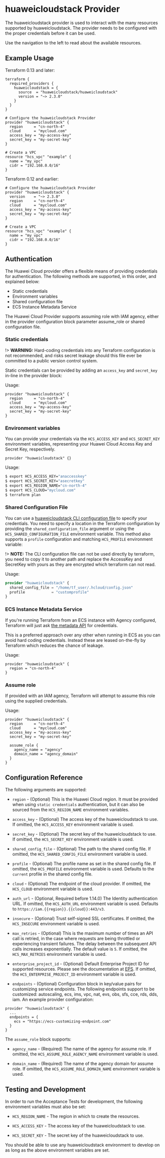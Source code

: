 # huaweicloudstack Provider

The huaweicloudstack provider is used to interact with the many resources supported by huaweicloudstack. The provider needs to be
configured with the proper credentials before it can be used.

Use the navigation to the left to read about the available resources.

## Example Usage

Terraform 0.13 and later:

```hcl
terraform {
  required_providers {
    huaweicloudstack = {
      source  = "huaweicloudstack/huaweicloudstack"
      version = "~> 2.3.0"
    }
  }
}

# Configure the huaweicloudstack Provider
provider "huaweicloudstack" {
  region     = "cn-north-4"
  cloud      = "mycloud.com"
  access_key = "my-access-key"
  secret_key = "my-secret-key"
}

# Create a VPC
resource "hcs_vpc" "example" {
  name = "my_vpc"
  cidr = "192.168.0.0/16"
}
```

Terraform 0.12 and earlier:

```hcl
# Configure the huaweicloudstack Provider
provider "huaweicloudstack" {
  version    = "~> 2.3.0"
  region     = "cn-north-4"
  cloud      = "mycloud.com"
  access_key = "my-access-key"
  secret_key = "my-secret-key"
}

# Create a VPC
resource "hcs_vpc" "example" {
  name = "my_vpc"
  cidr = "192.168.0.0/16"
}
```

## Authentication

The Huawei Cloud provider offers a flexible means of providing credentials for authentication. The following methods are
supported, in this order, and explained below:

* Static credentials
* Environment variables
* Shared configuration file
* ECS Instance Metadata Service

The Huawei Cloud Provider supports assuming role with IAM agency, either in the provider configuration
block parameter assume_role or shared configuration file.

### Static credentials

!> **WARNING:** Hard-coding credentials into any Terraform configuration is not recommended, and risks secret leakage
should this file ever be committed to a public version control system.

Static credentials can be provided by adding an `access_key` and `secret_key`
in-line in the provider block:

Usage:

```hcl
provider "huaweicloudstack" {
  region     = "cn-north-4"
  cloud      = "mycloud.com"
  access_key = "my-access-key"
  secret_key = "my-secret-key"
}
```

### Environment variables

You can provide your credentials via the `HCS_ACCESS_KEY` and
`HCS_SECRET_KEY` environment variables, representing your Huawei Cloud Access Key and Secret Key, respectively.

```hcl
provider "huaweicloudstack" {}
```

Usage:

```sh
$ export HCS_ACCESS_KEY="anaccesskey"
$ export HCS_SECRET_KEY="asecretkey"
$ export HCS_REGION_NAME="cn-north-4"
$ export HCS_CLOUD="mycloud.com"
$ terraform plan
```

### Shared Configuration File

You can use a
[huaweicloudstack CLI configuration file](https://support.huaweicloudstack.com/intl/en-us/usermanual-hcli/hcli_03_002.html)
to specify your credentials. You need to specify a location in the Terraform configuration by providing the
`shared_configuration_file` argument or using the `HCS_SHARED_CONFIGURATION_FILE` environment variable.
This method also supports a `profile` configuration and matching `HCS_PROFILE` environment variable:

!> **NOTE:** The CLI configuration file can not be used directly by terraform, you need to copy it to another
path and replace the AccessKey and SecretKey with yours as they are encrypted which terraform can not read.

Usage:

```terraform
provider "huaweicloudstack" {
  shared_config_file = "/home/tf_user/.hcloud/config.json"
  profile            = "customprofile"
}
```

### ECS Instance Metadata Service

If you're running Terraform from an ECS instance with Agency configured, Terraform will just ask
[the metadata API](https://support.huaweicloudstack.com/intl/en-us/usermanual-ecs/ecs_03_0166.html)
for credentials.

This is a preferred approach over any other when running in ECS as you can avoid
hard coding credentials. Instead these are leased on-the-fly by Terraform
which reduces the chance of leakage.

Usage:

```hcl
provider "huaweicloudstack" {
  region = "cn-north-4"
}
```

### Assume role

If provided with an IAM agency, Terraform will attempt to assume this role using the supplied credentials.

Usage:

```hcl
provider "huaweicloudstack" {
  region     = "cn-north-4"
  cloud      = "mycloud.com"
  access_key = "my-access-key"
  secret_key = "my-secret-key"

  assume_role {
    agency_name = "agency"
    domain_name = "agency_domain"
  }
}
```

## Configuration Reference

The following arguments are supported:

* `region` - (Optional) This is the Huawei Cloud region. It must be provided when using `static credentials`
  authentication, but it can also be sourced from the `HCS_REGION_NAME` environment variables.

* `access_key` - (Optional) The access key of the huaweicloudstack to use. If omitted, the `HCS_ACCESS_KEY` environment
  variable is used.

* `secret_key` - (Optional) The secret key of the huaweicloudstack to use. If omitted, the `HCS_SECRET_KEY` environment
  variable is used.

* `shared_config_file` - (Optional) The path to the shared config file. If omitted, the `HCS_SHARED_CONFIG_FILE` environment
  variable is used.

* `profile` - (Optional) The profile name as set in the shared config file. If omitted, the `HCS_PROFILE` environment
  variable is used. Defaults to the `current` profile in the shared config file.

[//]: # (* `assume_role` - &#40;Optional&#41; Configuration block for an assumed role. See below. Only one assume_role)

[//]: # (  block may be in the configuration.)

[//]: # ()
[//]: # (* `project_name` - &#40;Optional&#41; The Name of the project to login with. If omitted, the `HCS_PROJECT_NAME` environment)

[//]: # (  variable or `region` is used.)

[//]: # ()
[//]: # (* `domain_name` - &#40;Optional&#41; The [Account name]&#40;https://support.huaweicloudstack.com/en-us/usermanual-iam/iam_01_0552.html&#41;)

[//]: # (  of IAM to scope to. If omitted, the `HCS_DOMAIN_NAME` environment variable is used.)

[//]: # ()
[//]: # (* `security_token` - &#40;Optional&#41; The security token to authenticate with a)

[//]: # (  [temporary security credential]&#40;https://support.huaweicloudstack.com/intl/en-us/iam_faq/iam_01_0620.html&#41;. If omitted,)

[//]: # (  the `HCS_SECURITY_TOKEN` environment variable is used.)

* `cloud` - (Optional) The endpoint of the cloud provider. If omitted, the
  `HCS_CLOUD` environment variable is used. 

* `auth_url` - (Optional, Required before 1.14.0) The Identity authentication URL. If omitted, the
  `HCS_AUTH_URL` environment variable is used. Defaults to `https://iam.{{region}}.{{cloud}}:443/v3`.

* `insecure` - (Optional) Trust self-signed SSL certificates. If omitted, the
  `HCS_INSECURE` environment variable is used.

* `max_retries` - (Optional) This is the maximum number of times an API call is retried, in the case where requests are
  being throttled or experiencing transient failures. The delay between the subsequent API calls increases
  exponentially. The default value is `5`. If omitted, the `HCS_MAX_RETRIES` environment variable is used.

* `enterprise_project_id` - (Optional) Default Enterprise Project ID for supported resources. Please see the
  documentation
  at [EPS](https://registry.terraform.io/providers/huaweicloudstack/huaweicloudstack/latest/docs/data-sources/enterprise_project).
  If omitted, the `HCS_ENTERPRISE_PROJECT_ID` environment variable is used.

[//]: # (* `regional` - &#40;Optional&#41; Whether the service endpoints are regional. The default value is `false`.)

* `endpoints` - (Optional) Configuration block in key/value pairs for customizing service endpoints. The following
  endpoints support to be customized: autoscaling, ecs, ims, vpc, nat, evs, obs, sfs, cce, rds, dds, iam. An example
  provider configuration:

```hcl
provider "huaweicloudstack" {
  ...
  endpoints = {
    ecs = "https://ecs-customizing-endpoint.com"
  }
}
```

The `assume_role` block supports:

* `agency_name` - (Required) The name of the agency for assume role.
  If omitted, the `HCS_ASSUME_ROLE_AGENCY_NAME` environment variable is used.

* `domain_name` - (Required) The name of the agency domain for assume role.
  If omitted, the `HCS_ASSUME_ROLE_DOMAIN_NAME` environment variable is used.

## Testing and Development

In order to run the Acceptance Tests for development, the following environment variables must also be set:

* `HCS_REGION_NAME` - The region in which to create the resources.

* `HCS_ACCESS_KEY` - The access key of the huaweicloudstack to use.

* `HCS_SECRET_KEY` - The secret key of the huaweicloudstack to use.

You should be able to use any huaweicloudstack environment to develop on as long as the above environment variables are set.
